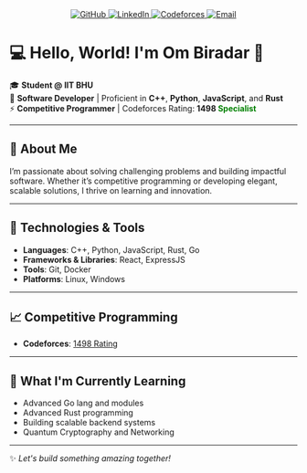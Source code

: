 <div align="center">
  <a href="https://github.com/OmBiradar" target="_blank">
    <img src="https://img.shields.io/badge/GitHub-181717?style=for-the-badge&logo=github&logoColor=white" alt="GitHub">
  </a>
  <a href="https://www.linkedin.com/in/om-biradar-2b4a981bb" target="_blank">
    <img src="https://img.shields.io/badge/LinkedIn-0077B5?style=for-the-badge&logo=linkedin&logoColor=white" alt="LinkedIn">
  </a>
  <a href="https://codeforces.com/profile/om_biradar" target="_blank">
    <img src="https://img.shields.io/badge/Codeforces-1F8ACB?style=for-the-badge&logo=codeforces&logoColor=white" alt="Codeforces">
  </a>
  <a href="mailto:ombiradar04@gmail.com" target="_blank">
    <img src="https://img.shields.io/badge/Email-D14836?style=for-the-badge&logo=gmail&logoColor=white" alt="Email">
  </a>
</div> 


# 💻 Hello, World! I'm Om Biradar 👋

🎓 **Student @ IIT BHU**  
🚀 **Software Developer** | Proficient in **C++**, **Python**, **JavaScript**, and **Rust**  
  ⚡ **Competitive Programmer** | Codeforces Rating: **1498 <span style="color: green;">Specialist</span>**  

---

## 🌟 About Me
I’m passionate about solving challenging problems and building impactful software. Whether it’s competitive programming or developing elegant, scalable solutions, I thrive on learning and innovation.

---

## 🔧 Technologies & Tools
- **Languages**: C++, Python, JavaScript, Rust, Go
- **Frameworks & Libraries**: React, ExpressJS
- **Tools**: Git, Docker  
- **Platforms**: Linux, Windows  

---

## 📈 Competitive Programming
- **Codeforces**: [1498 Rating](https://codeforces.com/profile/om_biradar)   

---

## 🌱 What I'm Currently Learning
- Advanced Go lang and modules
- Advanced Rust programming  
- Building scalable backend systems  
- Quantum Cryptography and Networking  

---

✨ *Let's build something amazing together!*
